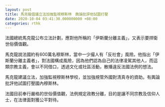 ```yaml
---
layout: post
title: 馬克龍倡議立法加強監視穆斯林　輿論批評他試圖打壓
date: 2020-10-04 03:41:30.000000000 +08:00
categories: rthk
---
```


法國總統馬克龍公布立法計劃，應對他所稱的「伊斯蘭分離主義」，又表示要捍衛世俗價值觀。

馬克龍說法國約有600萬名穆斯林，當中一少撮人有「反社會」風險。他指出「伊斯蘭分離主義者」，對法國構成風險，因為他們認為自己的法律凌駕其他人，而這類宗教主義，會以不同借口，透過文化或社區活動，散播違反法國法例的想法。

馬克龍建議立法，加強監視穆斯林學校，並加強規管外國對清真寺的資助。有輿論批評他試圖打壓國內穆斯林。

法國目前奉行嚴格的世俗價值觀，法例規定政教分離，目的是讓不同宗教及信仰人士，在法律面對獲公平對待。
